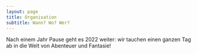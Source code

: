 ```yaml
---
layout: page
title: Organisation
subtitle: Wann? Wo? Wer?
---
```


Nach einem Jahr Pause geht es 2022 weiter: wir tauchen einen ganzen Tag ab in die Welt von Abenteuer und Fantasie!
